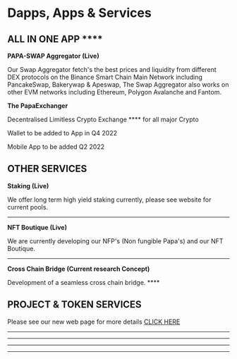 # Dapps, Apps & Services

## ALL IN ONE APP ****&#x20;

**PAPA-SWAP Aggregator (Live)**&#x20;

Our Swap Aggregator fetch's the best prices and liquidity from different DEX protocols on the Binance Smart Chain Main Network including PancakeSwap, Bakerywap & Apeswap, The Swap Aggregator also works on other EVM networks including Ethereum, Polygon Avalanche and Fantom.&#x20;

**The PapaExchanger**

Decentralised Limitless Crypto Exchange **** for all major Crypto

Wallet to be added to App in Q4 2022

Mobile App to be added Q2 2022

## **OTHER SERVICES**

**Staking (Live)**

We offer long term high yield staking currently, please see website for current pools.

****

**NFT Boutique (Live)**

We are currently developing our NFP's (Non fungible Papa's) and our NFT Boutique.

****

**Cross Chain Bridge (Current research Concept)**

Development of a seamless cross chain bridge. ****&#x20;

## PROJECT & TOKEN SERVICES

Please see our new web page for more details [CLICK HERE](https://www.papaexchange.online/project-and-token-services)

****

****

****





****

